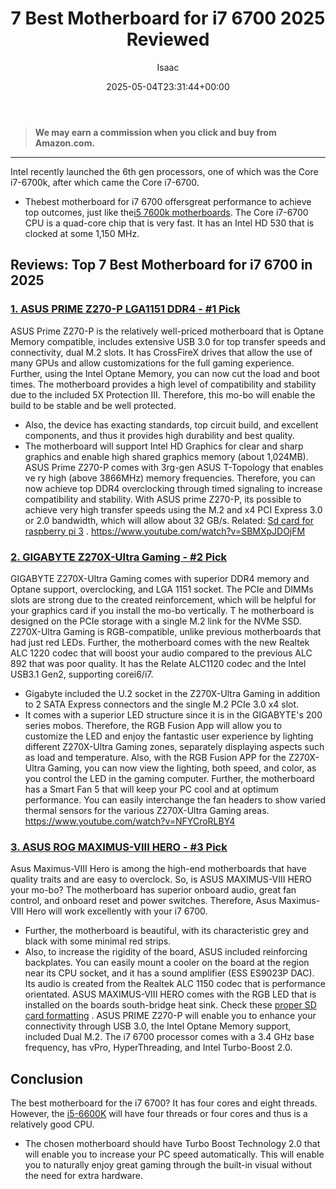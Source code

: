 ﻿---
author: Isaac
layout: post
title: 7 Best Motherboard for i7 6700 2025 Reviewed
date: '2025-05-04T23:31:44+00:00'
categories:
- Motherboards
tags: []
slug: /best-motherboard-for-i7-6700/
lastmod: 2025-05-07T12:21:24+03:00
---
> **We may earn a commission when you click and buy from Amazon.com.**
>

---
Intel recently launched the 6th gen processors, one of which was the Core i7-6700k, after which came the Core i7-6700.
- Thebest motherboard for i7 6700 offersgreat performance to achieve top outcomes, just like the[i5 7600k motherboards](https://pestpolicy.com/best-motherboard-for-i5-7600k/).
The Core i7-6700 CPU is a quad-core chip that is very fast. It has an Intel HD 530 that is clocked at some 1,150 MHz.
## Reviews: Top 7 Best Motherboard for i7 6700 in 2025
### [1. ASUS PRIME Z270-P LGA1151 DDR4 - #1 Pick](https://www.amazon.com/dp/B01NAGY3C8/?tag=p-policy-20)
ASUS Prime Z270-P is the relatively well-priced motherboard that is Optane Memory compatible, includes extensive USB 3.0 for top transfer speeds and connectivity, dual M.2 slots.
It has CrossFireX drives that allow the use of many GPUs and allow customizations for the full gaming experience.
Further, using the Intel Optane Memory, you can now cut the load and boot times.
The motherboard provides a high level of compatibility and stability due to the included 5X Protection III. Therefore, this mo-bo will enable the build to be stable and be well protected.
- Also, the device has exacting standards, top circuit build, and excellent components, and thus it provides high durability and best quality.
- The motherboard will support Intel HD Graphics for clear and sharp graphics and enable high shared graphics memory (about 1,024MB).
ASUS Prime Z270-P comes with 3rg-gen ASUS T-Topology that enables
ve
ry high (above 3866MHz) memory frequencies.
Therefore, you can now achieve top DDR4 overclocking through timed signaling to increase compatibility and stability.
With ASUS prime Z270-P, its possible to achieve very high transfer speeds using the M.2 and x4 PCI Express 3.0 or 2.0 bandwidth, which will allow about 32 GB/s. Related:
[Sd card for raspberry pi 3](https://pestpolicy.com/best-sd-card-for-raspberry-pi-3/)
.
https://www.youtube.com/watch?v=SBMXpJDOjFM
### [2. GIGABYTE Z270X-Ultra Gaming - #2 Pick](https://www.amazon.com/dp/B01N66ZESI/?tag=p-policy-20)
GIGABYTE Z270X-Ultra Gaming comes with superior DDR4 memory and Optane support, overclocking, and LGA 1151 socket.
The PCIe and DIMMs slots are strong due to the created reinforcement, which will be helpful for your graphics card if you install the mo-bo vertically.
T
he motherboard is designed on the PCIe storage with a single M.2 link for the NVMe SSD. Z270X-Ultra Gaming is RGB-compatible, unlike previous motherboards that had just red LEDs.
Further, the motherboard comes with the new Realtek ALC 1220 codec that will boost your audio compared to the previous ALC 892 that was poor quality. It has the Relate ALC1120 codec and the
Intel USB3.1 Gen2, supporting corei6/i7.
- Gigabyte included the U.2 socket in the Z270X-Ultra Gaming in addition to 2 SATA Express connectors and the single M.2 PCIe 3.0 x4 slot.
- It comes with a superior LED structure since it is in the GIGABYTE's 200 series mobos.
Therefore, the RGB Fusion App will allow you to customize the LED and enjoy the fantastic user experience by lighting different Z270X-Ultra Gaming zones, separately displaying aspects such as load and temperature.
Also, with the RGB Fusion APP for the Z270X-Ultra Gaming, you can now view the lighting, both speed, and color, as you control the LED in the gaming computer.
Further, the motherboard has a Smart Fan 5 that will keep your PC cool and at optimum performance. You can easily interchange the fan headers to show varied thermal sensors for the various Z270X-Ultra Gaming areas.
https://www.youtube.com/watch?v=NFYCroRLBY4
### [3. ASUS ROG MAXIMUS-VIII HERO - #3 Pick](https://www.amazon.com/dp/B0126R4F8W/?tag=p-policy-20)
Asus Maximus-VIII Hero is among the high-end motherboards that have quality traits and are easy to overclock. So, is ASUS MAXIMUS-VIII HERO your mo-bo?
The motherboard has superior onboard audio, great fan control, and onboard reset and power switches. Therefore, Asus Maximus-VIII Hero will work excellently with your i7 6700.
- Further, the motherboard is beautiful, with its characteristic grey and black with some minimal red strips.
- Also, to increase the rigidity of the board, ASUS included reinforcing backplates.
You can easily mount a cooler on the board at the region near its CPU socket, and it has a sound amplifier (ESS ES9023P DAC).
Its audio is created from the Realtek ALC 1150 codec that is performance orientated.
ASUS MAXIMUS-VIII HERO comes with the RGB LED that is installed on the boards south-bridge heat sink. Check these
[proper SD card formatting](https://pestpolicy.com/how-to-format-sd-card-to-fat32/)
.
ASUS PRIME Z270-P will enable you to enhance your connectivity through USB 3.0, the Intel Optane Memory support, included Dual M.2.
The i7 6700 processor comes with a 3.4 GHz base frequency, has vPro, HyperThreading, and Intel Turbo-Boost 2.0.
## Conclusion
The best motherboard for the i7 6700? It has four cores and eight threads. However, the
[i5-6600K](https://pestpolicy.com/best-motherboard-for-i5-6600k/)
will have four threads or four cores and thus is a relatively good CPU.
- The chosen motherboard should have Turbo Boost Technology 2.0 that will enable you to increase your PC speed automatically.
This will enable you to naturally enjoy great gaming through the built-in visual without the need for extra hardware.